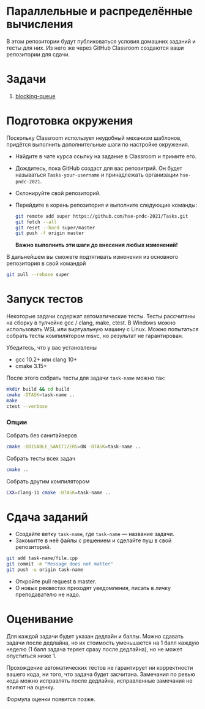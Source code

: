 Параллельные и распределённые вычисления
===========================================

В этом репозитории будут публиковаться условия домашних заданий и тесты для них. Из него же через GitHub Classroom создаются ваши репозитории для сдачи.

# Задачи

1. [blocking-queue](https://github.com/hse-pndc-2021/Tasks/tree/master/blocking-queue)

# Подготовка окружения

Поскольку Classroom использует неудобный механизм шаблонов, придётся выполнить дополнительные шаги по настройке окружения.

* Найдите в чате курса ссылку на задание в Classroom и примите его.

* Дождитесь, пока GitHub создаст для вас репозитрий. Он будет называться `Tasks-your-username` и принадлежать организации `hse-pndc-2021`.

* Склонируйте свой репозиторий.

* Перейдите в корень репозитория и выполните следующие команды:

  ```sh
  git remote add super https://github.com/hse-pndc-2021/Tasks.git
  git fetch --all
  git reset --hard super/master
  git push -f origin master
  ```
  **Важно выполнить эти шаги до внесения любых изменений!**

В дальнейшем вы сможете подтягивать изменения из основного репозитория в свой командой

```sh
git pull --rebase super
```

# Запуск тестов

Некоторые задачи содержат автоматические тесты. Тесты рассчитаны на сборку в тулчейне gcc / clang, make, ctest. В Windows можно использовать WSL или виртуальную машину с Linux. Можно попытаться собрать тесты компилятором msvc, но результат не гарантирован.

Убедитесь, что у вас установлены

* gcc 10.2+ или clang 10+
* cmake 3.15+

После этого собрать тесты для задачи `task-name` можно так:

```sh
mkdir build && cd build
cmake -DTASK=task-name .. 
make
ctest --verbose
```

### Опции

Собрать без санитайзеров

```sh
cmake -DDISABLE_SANITIZERS=ON -DTASK=task-name .. 
```

Собрать тесты всех задач

```sh
cmake ..
```

Собрать другим компилятором

```sh
CXX=clang-11 cmake -DTASK=task-name ..
```

# Сдача заданий

* Создайте ветку `task-name`, где `task-name` &mdash; название задачи.
* Закомитте в неё файлы с решением и сделайте пуш в свой репозиторий.

```sh
git add task-name/file.cpp
git commit -m "Message does not matter"
git push -u origin task-name
```

* Откройте pull request в master.
* О новых реквестах приходят уведомления, писать в личку преподавателю не надо.

# Оценивание

Для каждой задачи будет указан дедлайн и баллы. Можно сдавать задачи после дедлайна, но их стоимость уменьшается на 1 балл каждую неделю (1 балл задача теряет сразу после дедлайна), но не может опуститься ниже 1.

Прохождение автоматических тестов не гарантирует ни корректности вашего кода, ни того, что задача будет засчитана. Замечания по ревью кода можно исправлять после дедлайна, исправленные замечания не влияют на оценку.

Формула оценки появится позже.
